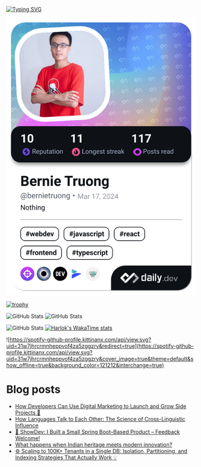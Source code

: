 [![Typing SVG](https://readme-typing-svg.demolab.com?font=Fira+Code&pause=1000&color=F37022&center=true&vCenter=true&random=true&width=435&lines=A+Senior+Student+at+FPT+University;A+Member+of+Japanese+Software+Club;A+Passionate+and+Curiosity+Developer)](https://git.io/typing-svg)

<div align="center">
   <a href="https://app.daily.dev/bernietruong">
      <img src="./devcard.png" width="652" alt="Bernie Truong's Dev Card"/>
   </a>
</div>

[![trophy](https://github-profile-trophy.vercel.app/?username=i-am-truong&theme=buddhism)](https://github.com/ryo-ma/github-profile-trophy)

![GitHub Stats](https://github-readme-stats.vercel.app/api?username=i-am-truong&show=reviews,discussions_started,discussions_answered,prs_merged,prs_merged_percentage&theme=ambient_gradient&rank_icon=percentile&show_icons=true&include_all_commits=true&hide_border=true&count_private=true)
![GitHub Stats](https://streak-stats.demolab.com?user=i-am-truong&theme=ambient_gradient&hide_border=true)

![GitHub Stats](https://github-readme-stats.vercel.app/api/top-langs/?username=i-am-truong&theme=ambient_gradient&show_icons=true&hide_border=true&layout=compact)
[![Harlok's WakaTime stats](https://github-readme-stats.vercel.app/api/wakatime?username=iamtruong&theme=ambient_gradient&layout=compact&custom_title=Bernie%20Truong's%20WakaTime%20Stats)](https://github.com/anuraghazra/github-readme-stats)

![https://spotify-github-profile.kittinanx.com/api/view.svg?uid=31w7jhrcrmnheppvof4za5zggzry&redirect=true](https://spotify-github-profile.kittinanx.com/api/view.svg?uid=31w7jhrcrmnheppvof4za5zggzry&cover_image=true&theme=default&show_offline=true&background_color=121212&interchange=true)

# Blog posts
<!-- BLOG-POST-LIST:START -->
- [How Developers Can Use Digital Marketing to Launch and Grow Side Projects 🚀](https://dev.to/dash_media_619c37650210c8/how-developers-can-use-digital-marketing-to-launch-and-grow-side-projects-5b0)
- [How Languages Talk to Each Other: The Science of Cross-Linguistic Influence](https://dev.to/nimihosmith/how-languages-talk-to-each-other-the-science-of-cross-linguistic-influence-58jf)
- [🚀 ShowDev: I Built a Small Spring Boot–Based Product – Feedback Welcome!](https://dev.to/steffi_das_f310c87c608304/showdev-i-built-a-small-spring-boot-based-product-feedback-welcome-783)
- [What happens when Indian heritage meets modern innovation?](https://dev.to/konark_13/-3ilo)
- [⚙️ Scaling to 100K+ Tenants in a Single DB: Isolation, Partitioning, and Indexing Strategies That Actually Work 💡](https://dev.to/scalabrix/scaling-to-100k-tenants-in-a-single-db-isolation-partitioning-and-indexing-strategies-that-535j)
<!-- BLOG-POST-LIST:END -->
